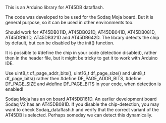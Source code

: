 This is an Arduino library for AT45DB dataflash.

The code was developed to be used for the Sodaq Moja
board.  But it is general purpose, so it can be used
in other environments too.

Should work for AT45DB011D, AT45DB021D, AT45DB041D,
AT45DB081D, AT45DB161D, AT45DB321D and AT45DB642D.
The library detects the chip by default, but can be
disabled by the init() function.

It is possible to #define the chip in your code
(detection disabled), rather then in the header
file, but it might be tricky to get it to work with
Arduino IDE.

Use uint8_t df_page_addr_bits(), uint16_t df_page_size()
and uint8_t df_page_bits() rather then
 #define DF_PAGE_ADDR_BITS, #define DF_PAGE_SIZE and
 #define DF_PAGE_BITS in your code, when detection is
enabled!

Sodaq Moja has an on board AT45DB161D.  An earlier
development board Sodaq V2 has an AT45DB081D.  If
you disable the chip-detection, you may
want to check Sodaq_dataflash.h and verify that the
correct variant of the AT45DB is selected.  Perhaps
someday we can detect this dynamically.
